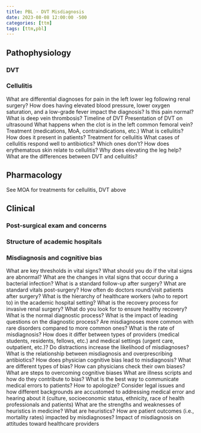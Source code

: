 ```yaml
---
title: PBL - DVT Misdiagnosis
date: 2023-08-08 12:00:00 -500
categories: [ttm]
tags: [ttm,pbl]
---
```


## Pathophysiology

### DVT

### Cellulitis

What are differential diagnoses for pain in the left lower leg following renal surgery?
How does having elevated blood pressure, lower oxygen saturation, and a low-grade fever impact the diagnosis?
Is this pain normal?
What is deep vein thrombosis?
Timeline of DVT
Presentation of DVT on ultrasound
What happens when the clot is in the left common femoral vein?
Treatment (medications, MoA, contraindications, etc.) 
What is cellulitis? How does it present in patients?
Treatment for cellulitis
What cases of cellulitis respond well to antibiotics? Which ones don’t?
How does erythematous skin relate to cellulitis?
Why does elevating the leg help?
What are the differences between DVT and cellulitis?

## Pharmacology

See MOA for treatments for cellulitis, DVT above

## Clinical

### Post-surgical exam and concerns

### Structure of academic hospitals

### Misdiagnosis and cognitive bias

What are key thresholds in vital signs? 
What should you do if the vital signs are abnormal?
What are the changes in vital signs that occur during a bacterial infection?
What is a standard follow-up after surgery?
What are standard vitals post-surgery?
How often do doctors round/visit patients after surgery?
What is the hierarchy of healthcare workers (who to report to) in the academic hospital setting?
What is the recovery process for invasive renal surgery?
What do you look for to ensure healthy recovery?
What is the normal diagnostic process?
What is the impact of leading questions on the diagnostic process?
Are misdiagnoses more common with rare disorders compared to more common ones?
What is the rate of misdiagnosis? How does it differ between types of providers (medical students, residents, fellows, etc.) and medical settings (urgent care, outpatient, etc.)?
Do distractions increase the likelihood of misdiagnoses?
What is the relationship between misdiagnosis and overprescribing antibiotics?
How does physician cognitive bias lead to misdiagnosis?
What are different types of bias?
How can physicians check their own biases?
What are steps to overcoming cognitive biases
What are illness scripts and how do they contribute to bias?
What is the best way to communicate medical errors to patients?
How to apologize?
Consider legal issues and how different backgrounds are accustomed to addressing medical error and hearing about it (culture, socioeconomic status, ethnicity, race of health professionals and patients) 
What are the strengths and weaknesses of heuristics in medicine?
What are heuristics?
How are patient outcomes (i.e., mortality rates) impacted by misdiagnoses?
Impact of misdiagnosis on attitudes toward healthcare providers
